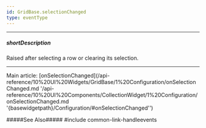 ```yaml
---
id: GridBase.selectionChanged
type: eventType
---
```

---
##### shortDescription
Raised after selecting a row or clearing its selection.

---
Main article: [onSelectionChanged](/api-reference/10%20UI%20Widgets/GridBase/1%20Configuration/onSelectionChanged.md '/api-reference/10%20UI%20Components/CollectionWidget/1%20Configuration/onSelectionChanged.md '{basewidgetpath}/Configuration/#onSelectionChanged'')

#####See Also#####
#include common-link-handleevents